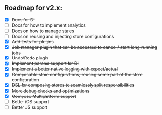 ## Roadmap for v2.x:

- [x] ~~Docs for DI~~
- [ ] Docs for how to implement analytics
- [ ] Docs on how to manage states
- [ ] Docs on reusing and injecting store configurations
- [x] ~~Add tests for plugins~~
- [x] ~~Job manager plugin that can be accessed to cancel / start long-running jobs~~
- [x] ~~Undo/Redo plugin~~
- [x] ~~Implement params support for DI~~
- [x] ~~Implement a better native logging with expect/actual~~
- [x] ~~Composable store configurations, reusing some part of the store configuration~~
- [x] ~~DSL for composing stores to seamlessly split responsibilities~~
- [x] ~~More debug checks and optimizations~~
- [x] ~~Compose Multiplatform support~~
- [ ] Better iOS support
- [ ] Better JS support
